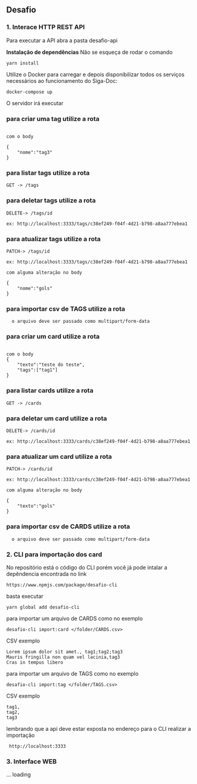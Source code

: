 ## Desafio

### 1. Interace HTTP REST API

Para executar a API abra a pasta desafio-api 


**Instalação de dependências**
 Não se esqueça de rodar o comando

```yarn install```

Utilize o Docker para carregar e depois disponibilizar todos os serviços necessários ao funcionamento do Siga-Doc:

```docker-compose up```


O servidor irá executar

### para criar uma tag utilize a rota 

```POST -> /tags

com o body 

{
	"nome":"tag3"
}

```


### para listar tags utilize a rota
```
GET -> /tags
```

### para deletar tags utilize a rota

```
DELETE-> /tags/id

ex: http://localhost:3333/tags/c38ef249-f04f-4d21-b798-a8aa777ebea1
```

### para atualizar tags utilize a rota
```
PATCH-> /tags/id

ex: http://localhost:3333/tags/c38ef249-f04f-4d21-b798-a8aa777ebea1

com alguma alteração no body 

{
	"nome":"gols"
}
```


### para importar csv de TAGS utilize a rota 

```POST -> /tags/import
  o arquivo deve ser passado como multipart/form-data

```
### para criar um card utilize a rota 

```POST -> /cards

com o body 
{
	"texto":"teste do teste",
	"tags":["tag1"]
}

```


### para listar cards utilize a rota
```
GET -> /cards
```

### para deletar um card utilize a rota

```
DELETE-> /cards/id

ex: http://localhost:3333/cards/c38ef249-f04f-4d21-b798-a8aa777ebea1
```

### para atualizar um card utilize a rota
```
PATCH-> /cards/id

ex: http://localhost:3333/cards/c38ef249-f04f-4d21-b798-a8aa777ebea1

com alguma alteração no body 

{
	"texto":"gols"
}
```


### para importar csv de CARDS utilize a rota 

```POST -> /cards/import
  o arquivo deve ser passado como multipart/form-data

```


### 2. CLI para importação dos card

No repositório está o código do CLI porém você já pode intalar a depêndencia encontrada no link

```https://www.npmjs.com/package/desafio-cli```

basta  executar 

```yarn global add desafio-cli```

para importar um arquivo de CARDS como no exemplo

```desafio-cli import:card </folder/CARDS.csv>```

CSV exemplo
```
Lorem ipsum dolor sit amet., tag1;tag2;tag3
Mauris fringilla non quam vel lacinia,tag3
Cras in tempus libero

```

para importar um arquivo de TAGS como no exemplo

```desafio-cli import:tag </folder/TAGS.csv>```

CSV exemplo
```
tag1,
tag2,
tag3

```

lembrando que a api deve estar exposta no endereço para o CLI realizar a importação 

``` http://localhost:3333```

### 3. Interface WEB

... loading
